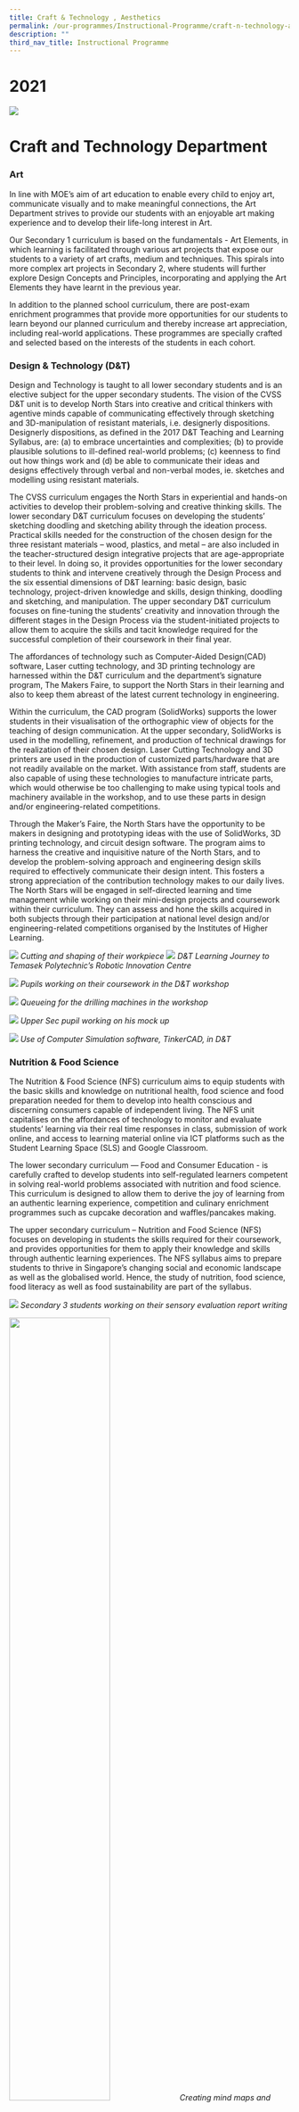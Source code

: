 ```yaml
---
title: Craft & Technology , Aesthetics
permalink: /our-programmes/Instructional-Programme/craft-n-technology-aesthetics
description: ""
third_nav_title: Instructional Programme
---
```

# 2021
![](/images/CT.jpg)

# Craft and Technology Department

### Art  
In line with MOE’s aim of art education to enable every child to enjoy art, communicate visually and to make meaningful connections, the Art Department strives to provide our students with an enjoyable art making experience and to develop their life-long interest in Art. 

Our Secondary 1 curriculum is based on the fundamentals - Art Elements, in which learning is facilitated through various art projects that expose our students to a variety of art crafts, medium and techniques. This spirals into more complex art projects in Secondary 2, where students will further explore Design Concepts and Principles, incorporating and applying the Art Elements they have learnt in the previous year.   
  
In addition to the planned school curriculum, there are post-exam enrichment programmes that provide more opportunities for our students to learn beyond our planned curriculum and thereby increase art appreciation, including real-world applications. These programmes are specially crafted and selected based on the interests of the students in each cohort.  
  

### Design & Technology (D&T)

Design and Technology is taught to all lower secondary students and is an elective subject for the upper secondary students. The vision of the CVSS D&T unit is to develop North Stars into creative and critical thinkers with agentive minds capable of communicating effectively through sketching and 3D-manipulation of resistant materials, i.e. designerly dispositions. Designerly dispositions, as defined in the 2017 D&T Teaching and Learning Syllabus, are: (a) to embrace uncertainties and complexities; (b) to provide plausible solutions to ill-defined real-world problems; (c) keenness to find out how things work and (d) be able to communicate their ideas and designs effectively through verbal and non-verbal modes, ie. sketches and modelling using resistant materials.

The CVSS curriculum engages the North Stars in experiential and hands-on activities to develop their problem-solving and creative thinking skills. The lower secondary D&T curriculum focuses on developing the students’ sketching doodling and sketching ability through the ideation process. Practical skills needed for the construction of the chosen design for the three resistant materials – wood, plastics, and metal – are also included in the teacher-structured design integrative projects that are age-appropriate to their level. In doing so, it provides opportunities for the lower secondary students to think and intervene creatively through the Design Process and the six essential dimensions of D&T learning: basic design, basic technology, project-driven knowledge and skills, design thinking, doodling and sketching, and manipulation. The upper secondary D&T curriculum focuses on fine-tuning the students’ creativity and innovation through the different stages in the Design Process via the student-initiated projects to allow them to acquire the skills and tacit knowledge required for the successful completion of their coursework in their final year. 

The affordances of technology such as Computer-Aided Design(CAD) software, Laser cutting technology, and 3D printing technology are harnessed within the D&T curriculum and the department’s signature program, The Makers Faire, to support the North Stars in their learning and also to keep them abreast of the latest current technology in engineering. 

Within the curriculum, the CAD program (SolidWorks) supports the lower students in their visualisation of the orthographic view of objects for the teaching of design communication. At the upper secondary, SolidWorks is used in the modelling, refinement, and production of technical drawings for the realization of their chosen design. Laser Cutting Technology and 3D printers are used in the production of customized parts/hardware that are not readily available on the market. With assistance from staff, students are also capable of using these technologies to manufacture intricate parts, which would otherwise be too challenging to make using typical tools and machinery available in the workshop, and to use these parts in design and/or engineering-related competitions.

Through the Maker’s Faire, the North Stars have the opportunity to be makers in designing and prototyping ideas with the use of SolidWorks, 3D printing technology, and circuit design software. The program aims to harness the creative and inquisitive nature of the North Stars, and to develop the problem-solving approach and engineering design skills required to effectively communicate their design intent. This fosters a strong appreciation of the contribution technology makes to our daily lives. The North Stars will be engaged in self-directed learning and time management while working on their mini-design projects and coursework within their curriculum. They can assess and hone the skills acquired in both subjects through their participation at national level design and/or engineering-related competitions organised by the Institutes of Higher Learning.

![](/images/Copy%20of%20Cutting%20and%20shaping%20of%20their%20workpiece.jpg)
*Cutting and shaping of their workpiece*
![](/images/Copy%20of%20DT%20Learning%20Journey%20to%20Temasek%20Polytechnics%20Robotic%20Innovation%20Centre.jpg)
*D&T Learning Journey to Temasek Polytechnic’s Robotic Innovation Centre*

![](/images/Copy%20of%20Pupils%20working%20on%20their%20coursework%20in%20the%20DT%20workshop.jpg)
*Pupils working on their coursework in the D&T workshop*

![](/images/Copy%20of%20Queueing%20for%20the%20drilling%20machines%20in%20the%20workshop.jpg)
*Queueing for the drilling machines in the workshop*

![](/images/Copy%20of%20US%20pupil%20working%20on%20his%20mock%20up.jpg)
*Upper Sec pupil working on his mock up*

![](/images/Copy%20of%20Use%20of%20Computer%20Simulation%20software%20TinkerCad%20in%20DT.jpg)
*Use of Computer Simulation software, TinkerCAD, in D&T*

### Nutrition & Food Science  

The Nutrition & Food Science (NFS) curriculum aims to equip students with the basic skills and knowledge on nutritional health, food science and food preparation needed for them to develop into health conscious and discerning consumers capable of independent living. The NFS unit capitalises on the affordances of technology to monitor and evaluate students’ learning via their real time responses in class, submission of work online, and access to learning material online via ICT platforms such as the Student Learning Space (SLS) and Google Classroom.

The lower secondary curriculum — Food and Consumer Education - is carefully crafted to develop students into self-regulated learners competent in solving real-world problems associated with nutrition and food science. This curriculum is designed to allow them to derive the joy of learning from an authentic learning experience, competition and culinary enrichment programmes such as cupcake decoration and waffles/pancakes making.

The upper secondary curriculum – Nutrition and Food Science (NFS) focuses on developing in students the skills required for their coursework, and provides opportunities for them to apply their knowledge and skills through authentic learning experiences. The NFS syllabus aims to prepare students to thrive in Singapore’s changing social and economic landscape as well as the globalised world. Hence, the study of nutrition, food science, food literacy as well as food sustainability are part of the syllabus.

![](/images/Copy%20of%20Sec3%20students%20working%20on%20their%20sensory%20evaluation%20report.jpg)
*Secondary 3 students working on their sensory evaluation report writing*


<img src="/images/Copy%20of%20Creating%20mind%20maps%20and%20sharing%20of%20learning%20via%20Google%20Jamboard.jpg" 
     style="width:60%">
*Creating mind maps and sharing of learning via Google Jamboard*

![](/images/Copy%20of%20Savoury%20waffles%20and%20chocolate%20cupcakes.jpg)
*Savoury waffles and cupcakes*

![](/images/Copy%20of%20Pancakes%20and%20Popcorn%20Cupcakes.jpg)
*Pancakes and “Popcorn” cupcakes*

![](/images/Copy%20of%20keat%20hong%20cc%20wec%2016th%20sandwich%20making%20competition.jpg)
*Keat Hong CC WEC 16th Sandwich Making Competition – Celebrating Our Hawker Culture and Heros*

![](/images/Copy%20of%20Students%20presenting%20their%20work%20via%20zoom.jpg)
*Students presenting their work via Zoom*

### Music  

Through music education, we aim to make music lessons more relevant to the students by developing understanding of music element/concepts, discerning and understanding music from various cultures and of various genres and lastly, understanding the role of music in daily living. 

In line with the Lower Secondary Music Syllabus of learning music through direct experiences in listening, creating and performing music, all Secondary 1 and 2 students go through modules that include basic keyboard skills, music literacy, ensemble skills and using of ICT tools.
![](/images/Music_Keyboard2.jpg)

# 2020
![](/images/craft%20d&t2019.jpg)
### Art

In line with MOE’s aim of art education to enable every child to enjoy art, communicate visually and to make meaningful connections, the Art Department strives to provide our students with an enjoyable art making experience and to develop their life-long interest in Art. 

Our Secondary 1 curriculum is based on the fundamentals - Art Elements, in which learning is facilitated through various art projects that expose our students to a variety of art crafts, medium and techniques. This spirals into more complex art projects in Secondary 2, where students will further explore Design Concepts and Principles, incorporating and applying the Art Elements they have learnt in the previous year.   
  
In addition to the planned school curriculum, there are post-exam enrichment programmes that provide more opportunities for our students to learn beyond our planned curriculum and thereby increase art appreciation, including real-world applications. These programmes are specially crafted and selected based on the interests of the students in each cohort.

![](/images/Sec%201%20-%20Students%20in%20class%20working%20on%20their%20clay%20display%20project.jpg)
*Sec One Art Enrichment - Clay Relief*

![](/images/Sec%201%20-%20Students%20work%20a%20miniature%20display%20of%20food%20plating%20of%20their%20choice.jpg)
*Sec One Art Enrichment - Clay Relief*

![](/images/Sec%202%20-%20Our%20student%20creating%20the%20form%20and%20shape%20of%20the%20animal%20sculpture.jpg)
*Sec Two Art Enrichment - Wire Sculpture*

![](/images/Sec%202%20-%20Students%20working%20on%20the%20initial%20base%20of%20their%20wire%20sculpture.jpg)
*Sec Two Art Enrichment - Student creating the form and shape of the animal sculpture*

For our students to excel in the National Exams, our upper secondary curriculum comprises projects and learning journeys that are designed to build up their art appreciation, conceptualisation and explorative skills. The curriculum includes opportunities for our students to learn and apply ICT-based knowledge, as well as building their personal portfolio to demonstrate their digital skills competency.

### Design & Technology (D&T)

Design and Technology is taught to all lower secondary students and is an elective subject for the upper secondary students. The vision of the CVSS D&T unit is to develop North Stars into creative and critical thinkers with agentive minds capable of communicating effectively through sketching and 3D-manipulation of resistant materials, i.e. designerly dispositions. Designerly dispositions, as defined in the 2017 D&T Teaching and Learning Syllabus, are the following: (a) to embrace uncertainties and complexities; (b) to provide plausible solutions to ill-defined real-world problems; (c) to be keen to find out how things work and (d) to be able to communicate ideas and designs effectively through verbal and non-verbal modes, ie. sketches and modelling using resistant materials.

The CVSS curriculum engages North Stars in experiential and hands-on activities to develop their problem-solving and creative thinking skills. The lower secondary D&T curriculum focuses on developing the students’ sketching doodling and sketching ability through the ideation process. Practical skills needed for the construction of the chosen design for the three resistant materials, namely wood, plastics, and metal, are also included in the teacher-structured design integrative projects that are age-appropriate to their level. In doing so, it provides opportunities for the lower secondary students to think and intervene creatively through the Design Process and the six essential dimensions of D&T learning, namely basic design, basic technology, project-driven knowledge and skills, design thinking, doodling and sketching, and manipulation. The upper secondary D&T curriculum focuses on fine-tuning the students’ creativity and innovation through the different stages in the Design Process via student-initiated projects to allow them to acquire the skills and tacit knowledge required for the successful completion of their coursework in their final year. 

The affordances of technology, namely, Computer-Aided Design (CAD) software, laser cutting technology, and 3D printing technology are harnessed within the D&T curriculum and the department’s signature programme, The Makers Faire, to enhance North Stars in their learning and also, to keep them abreast of the latest current technology in engineering. 

Within the curriculum, the CAD program, Solidworks, facilitates the lower secondary students’ visualisation of the orthographic view of objects for the teaching of design communication. At upper secondary, Solidworks is used in the modelling, refinement, and production of technical drawings for the realisation of their chosen design. Laser Cutting Technology and 3D printers are used in the production of customised parts/hardware that are not readily available in the market. With the assistance from staff, students are also capable of using these technologies to manufacture intricate parts, which would otherwise be too challenging to make, using typical tools and machinery available in the workshop, used in the design and/or engineering-related competitions.

Through the Maker’s Faire, North Stars have the opportunity to be a maker in designing and prototyping ideas with the use of Solidworks, 3D printing technology, and circuit design software. The programme aims to harness the creative and inquisitive nature of the students, the problem-solving approach and engineering design skills acquired to effectively communicate their design intent and appreciate the contribution technology makes to our daily lives. The students will be engaged in self-directed learning while working on their mini-design projects and coursework within their curriculum, which teaches them to be savvy in time management. They can assess and hone the skills acquired in both subjects through their participation at national level design and/or engineering-related competitions organised by the Institutes of Higher Learning.

### Nutrition & Food Science

The Nutrition & Food Science (NFS) curriculum aims to equip students with the basic skills and knowledge on nutritional health, food science and food preparation needed for them to develop into health conscious and discerning consumers capable of independent living. The NFS unit capitalises on the affordances of technology monitor and evaluate students’ learning via their real time responses in class, submission of work online, and access to learning material online via ICT platforms such as Student Learning Space (SLS), Padlet and Google Classroom.  

The lower secondary curriculum — Food and Consumer Education - is carefully crafted to develop students into self-regulated learners competent in solving real-world problems associated to nutrition and food science. This curriculum is designed to allow them to derive the joy of learning from an authentic learning experience and culinary enrichment programmes such as the making of the Breakfast Wrap (via SLS during Circuit Breaker) and Grape Waffle (during curriculum time).

The upper secondary curriculum - Food & Nutrition and Nutrition - focuses on developing in students the skills required for their coursework, and provides opportunities for them to apply their knowledge and skills through authentic learning experiences. In 2021, the Nutrition and Food Science (NFS) syllabus will be launched. The NFS syllabus aims to prepare students to thrive in Singapore’s changing social and economic landscape as well as the globalized world. Hence, the study of nutrition and health as well as food literacy and food science will be part of the syllabus. In addition, students’ knowledge in Singapore food security and food sustainability will be heightened via the new syllabus.

![](/images/NFS%20working%20in%20computer%20lab.jpg)
*Students working in a computer lab (Pre-Covid)*

### Music

Through music education, we aim to make music lessons more relevant to the students by developing understanding of music element/concepts, discerning and understanding music from various cultures and of various genres and lastly, understanding the role of music in daily living.   

In line with the Lower Secondary Music Syllabus of learning music through direct experiences in listening, creating and performing music, all Secondary 1 and 2 students go through modules that include basic keyboard skills, music literacy, ensemble skills and using of ICT tools.
![](/images/PRE-COVID%20-%20Students%20notating%20the%20rhythm.jpg)
*Students notating the rhythm (Pre-Covid)*